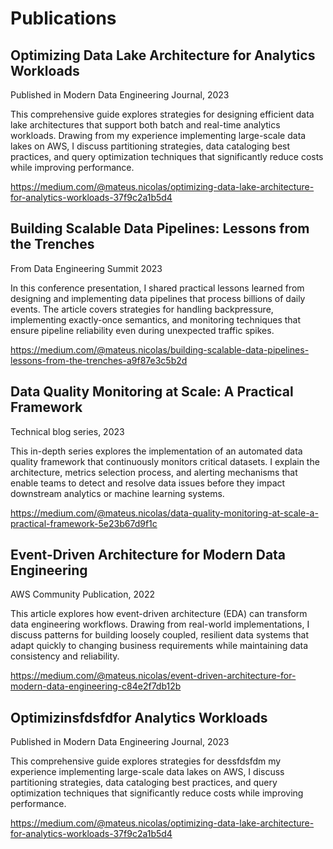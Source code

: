 # Publications

## Optimizing Data Lake Architecture for Analytics Workloads
Published in Modern Data Engineering Journal, 2023

This comprehensive guide explores strategies for designing efficient data lake architectures that support both batch and real-time analytics workloads. Drawing from my experience implementing large-scale data lakes on AWS, I discuss partitioning strategies, data cataloging best practices, and query optimization techniques that significantly reduce costs while improving performance.

https://medium.com/@mateus.nicolas/optimizing-data-lake-architecture-for-analytics-workloads-37f9c2a1b5d4

## Building Scalable Data Pipelines: Lessons from the Trenches
From Data Engineering Summit 2023

In this conference presentation, I shared practical lessons learned from designing and implementing data pipelines that process billions of daily events. The article covers strategies for handling backpressure, implementing exactly-once semantics, and monitoring techniques that ensure pipeline reliability even during unexpected traffic spikes.

https://medium.com/@mateus.nicolas/building-scalable-data-pipelines-lessons-from-the-trenches-a9f87e3c5b2d

## Data Quality Monitoring at Scale: A Practical Framework
Technical blog series, 2023

This in-depth series explores the implementation of an automated data quality framework that continuously monitors critical datasets. I explain the architecture, metrics selection process, and alerting mechanisms that enable teams to detect and resolve data issues before they impact downstream analytics or machine learning systems.

https://medium.com/@mateus.nicolas/data-quality-monitoring-at-scale-a-practical-framework-5e23b67d9f1c

## Event-Driven Architecture for Modern Data Engineering
AWS Community Publication, 2022

This article explores how event-driven architecture (EDA) can transform data engineering workflows. Drawing from real-world implementations, I discuss patterns for building loosely coupled, resilient data systems that adapt quickly to changing business requirements while maintaining data consistency and reliability.

https://medium.com/@mateus.nicolas/event-driven-architecture-for-modern-data-engineering-c84e2f7db12b

## Optimizinsfdsfdfor Analytics Workloads
Published in Modern Data Engineering Journal, 2023

This comprehensive guide explores strategies for dessfdsfdm my experience implementing large-scale data lakes on AWS, I discuss partitioning strategies, data cataloging best practices, and query optimization techniques that significantly reduce costs while improving performance.

https://medium.com/@mateus.nicolas/optimizing-data-lake-architecture-for-analytics-workloads-37f9c2a1b5d4
